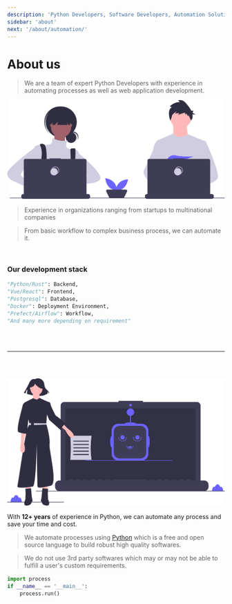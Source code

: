 ```yaml
---
description: 'Python Developers, Software Developers, Automation Solution Experts, Application Developers'
sidebar: 'about'
next: '/about/automation/'
---
```


# About us

>We are a team of expert Python Developers with experience in automating processes as well as web application development.



![About](../../src/assets/about_hero.svg)

>Experience in organizations ranging from startups to multinational companies

>From basic workflow to complex business process, we can automate it.

</br>


### Our development stack

```python
"Python/Rust": Backend,
"Vue/React": Frontend,
"Postgresql": Database,
"Docker": Deployment Environment,
"Prefect/Airflow": Workflow,
"And many more depending on requirement"
```

</br>
</br>

---

</br>
</br>

![Automation](../../src/assets/about_automation.svg)


With **12+ years** of experience in Python, we can automate any process and save your time and cost.

> We automate processes using [Python](https://www.python.org/) which is a free and open source     language to build robust high quality softwares.

>We do not use 3rd party softwares which may or may   not be able to fulfill a user's custom requirements.

```python
import process
if __name__ == '__main__':
    process.run()
```
